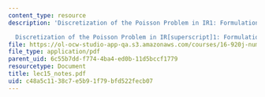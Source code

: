 ```yaml
---
content_type: resource
description: 'Discretization of the Poisson Problem in IR1: Formulation

  Discretization of the Poisson Problem in IR[superscript]1: Formulation'
file: https://ol-ocw-studio-app-qa.s3.amazonaws.com/courses/16-920j-numerical-methods-for-partial-differential-equations-sma-5212-spring-2003/c48a5c1138c7e5b91f79bfd522fecb07_lec15_notes.pdf
file_type: application/pdf
parent_uid: 6c55b7dd-f774-4ba4-ed0b-11d5bccf1779
resourcetype: Document
title: lec15_notes.pdf
uid: c48a5c11-38c7-e5b9-1f79-bfd522fecb07
---
```

